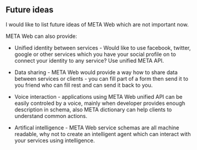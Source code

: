 ## Future ideas

I would like to list future ideas of META Web which are not important now.

META Web can also provide:

- Unified identity between services - Would like to use facebook, twitter, google or other services which you have your social profile on to connect your identity to any service? Use unified META API.

- Data sharing - META Web would provide a way how to share data between services or clients - you can fill part of a form then send it to you friend who can fill rest and can send it back to you.

- Voice interaction - applications using META Web unified API can be easily controled by a voice, mainly when developer provides enough description in schema, also META dictionary can help clients to understand common actions.

- Artifical intelligence - META Web service schemas are all machine readable, why not to create an intelligent agent which can interact with your services using intelligence.